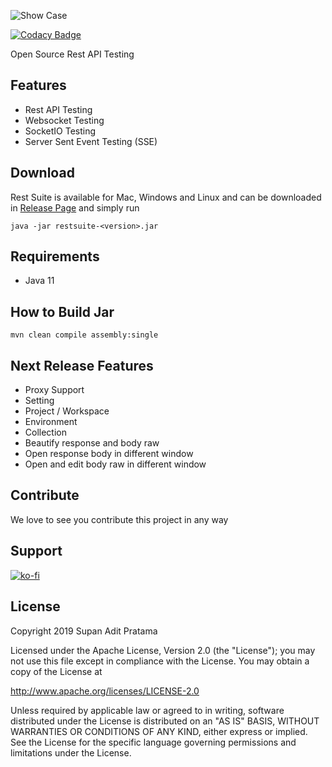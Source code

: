 ![Show Case](https://i.ibb.co/k4rmvwW/Screenshot-from-2020-06-19-10-13-40.png)

[![Codacy Badge](https://api.codacy.com/project/badge/Grade/961465595d4a4e5785d8a0c586f64af7)](https://www.codacy.com/manual/supanadit/restsuite?utm_source=github.com&amp;utm_medium=referral&amp;utm_content=supanadit/restsuite&amp;utm_campaign=Badge_Grade)

Open Source Rest API Testing

## Features
- Rest API Testing
- Websocket Testing
- SocketIO Testing
- Server Sent Event Testing (SSE)

## Download

Rest Suite is available for Mac, Windows and Linux and can be downloaded in
[Release Page](https://github.com/supanadit/restsuite/releases) and simply run

```shell script
java -jar restsuite-<version>.jar
```

## Requirements
- Java 11

## How to Build Jar

```shell script
mvn clean compile assembly:single
```

## Next Release Features
- Proxy Support
- Setting
- Project / Workspace
- Environment
- Collection
- Beautify response and body raw
- Open response body in different window
- Open and edit body raw in different window

## Contribute
We love to see you contribute this project in any way

## Support
[![ko-fi](https://www.ko-fi.com/img/githubbutton_sm.svg)](https://ko-fi.com/N4N01CIMZ)

## License
Copyright 2019 Supan Adit Pratama

Licensed under the Apache License, Version 2.0 (the "License");
you may not use this file except in compliance with the License.
You may obtain a copy of the License at

 http://www.apache.org/licenses/LICENSE-2.0

Unless required by applicable law or agreed to in writing, software
distributed under the License is distributed on an "AS IS" BASIS,
WITHOUT WARRANTIES OR CONDITIONS OF ANY KIND, either express or implied.
See the License for the specific language governing permissions and
limitations under the License.
